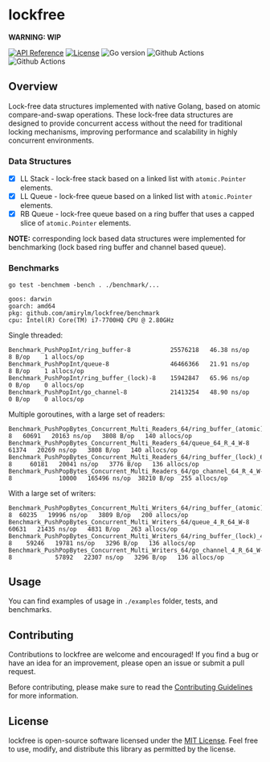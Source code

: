 # lockfree

**WARNING: WIP**

[![API Reference](
https://camo.githubusercontent.com/915b7be44ada53c290eb157634330494ebe3e30a/68747470733a2f2f676f646f632e6f72672f6769746875622e636f6d2f676f6c616e672f6764646f3f7374617475732e737667
)](https://pkg.go.dev/github.com/amirylm/lockfree?tab=doc)
[![License](https://img.shields.io/badge/license-MIT-blue.svg)](https://github.com/amirylm/lockfree/blob/main/LICENSE)
![Go version](https://img.shields.io/badge/go-1.20-blue.svg)
![Github Actions](https://github.com/amirylm/lockfree/actions/workflows/lint.yml/badge.svg?branch=main)
![Github Actions](https://github.com/amirylm/lockfree/actions/workflows/test.yml/badge.svg?branch=main)

## Overview

Lock-free data structures implemented with native Golang, based on atomic compare-and-swap operations.
These lock-free data structures are designed to provide concurrent access without the need for traditional locking mechanisms, improving performance and scalability in highly concurrent environments.

### Data Structures

* [x] LL Stack - lock-free stack based on a linked list with `atomic.Pointer` elements.
* [x] LL Queue - lock-free queue based on a linked list with `atomic.Pointer` elements.
* [x] RB Queue - lock-free queue based on a ring buffer that uses a capped slice of `atomic.Pointer` elements.

**NOTE:** corresponding lock based data structures were implemented for benchmarking (lock based ring buffer and channel based queue).

### Benchmarks

```
go test -benchmem -bench . ./benchmark/...

goos: darwin
goarch: amd64
pkg: github.com/amirylm/lockfree/benchmark
cpu: Intel(R) Core(TM) i7-7700HQ CPU @ 2.80GHz
```

Single threaded:
```
Benchmark_PushPopInt/ring_buffer-8           25576218   46.38 ns/op   8 B/op    1 allocs/op
Benchmark_PushPopInt/queue-8                 46466366   21.91 ns/op   8 B/op    1 allocs/op
Benchmark_PushPopInt/ring_buffer_(lock)-8    15942847   65.96 ns/op   0 B/op    0 allocs/op
Benchmark_PushPopInt/go_channel-8            21413254   48.90 ns/op   0 B/op    0 allocs/op
```

Multiple goroutines, with a large set of readers:
```
Benchmark_PushPopBytes_Concurrent_Multi_Readers_64/ring_buffer_(atomic)_64_R_4_W-8   60691   20163 ns/op   3808 B/op   140 allocs/op
Benchmark_PushPopBytes_Concurrent_Multi_Readers_64/queue_64_R_4_W-8                  61374   20269 ns/op   3808 B/op   140 allocs/op
Benchmark_PushPopBytes_Concurrent_Multi_Readers_64/ring_buffer_(lock)_64_R_4_W-8     60181   20041 ns/op   3776 B/op   136 allocs/op
Benchmark_PushPopBytes_Concurrent_Multi_Readers_64/go_channel_64_R_4_W-8             10000   165496 ns/op  38210 B/op  255 allocs/op
```

With a large set of writers:
```
Benchmark_PushPopBytes_Concurrent_Multi_Writers_64/ring_buffer_(atomic)_4_R_64_W-8  60235   19996 ns/op   3809 B/op   200 allocs/op
Benchmark_PushPopBytes_Concurrent_Multi_Writers_64/queue_4_R_64_W-8                 60631   21435 ns/op   4831 B/op   263 allocs/op
Benchmark_PushPopBytes_Concurrent_Multi_Writers_64/ring_buffer_(lock)_4_R_64_W-8    59246   19781 ns/op   3296 B/op   136 allocs/op
Benchmark_PushPopBytes_Concurrent_Multi_Writers_64/go_channel_4_R_64_W-8            57892   22307 ns/op   3296 B/op   136 allocs/op
```

## Usage

You can find examples of usage in `./examples` folder, tests, and benchmarks.

## Contributing

Contributions to lockfree are welcome and encouraged! If you find a bug or have an idea for an improvement, please open an issue or submit a pull request.

Before contributing, please make sure to read the [Contributing Guidelines](CONTRIBUTING.md) for more information.

## License

lockfree is open-source software licensed under the [MIT License](LICENSE). Feel free to use, modify, and distribute this library as permitted by the license.